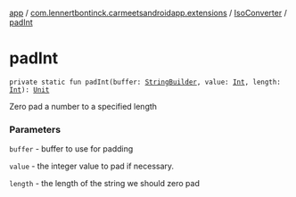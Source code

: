 [app](../../index.md) / [com.lennertbontinck.carmeetsandroidapp.extensions](../index.md) / [IsoConverter](index.md) / [padInt](./pad-int.md)

# padInt

`private static fun padInt(buffer: `[`StringBuilder`](http://docs.oracle.com/javase/6/docs/api/java/lang/StringBuilder.html)`, value: `[`Int`](https://kotlinlang.org/api/latest/jvm/stdlib/kotlin/-int/index.html)`, length: `[`Int`](https://kotlinlang.org/api/latest/jvm/stdlib/kotlin/-int/index.html)`): `[`Unit`](https://kotlinlang.org/api/latest/jvm/stdlib/kotlin/-unit/index.html)

Zero pad a number to a specified length

### Parameters

`buffer` - buffer to use for padding

`value` - the integer value to pad if necessary.

`length` - the length of the string we should zero pad